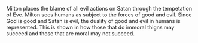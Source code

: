 
Milton places the blame of all evil actions on Satan through the tempetation of Eve. Milton sees humans as subject to the forces of good and evil. Since God is good and Satan is evil, the duality of good and evil in humans is represented. This is shown in how those that do immoral thigns may succeed and those that are moral may not succeed.

